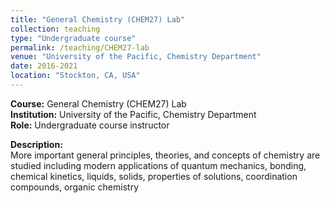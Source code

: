 ```yaml
---
title: "General Chemistry (CHEM27) Lab"
collection: teaching
type: "Undergraduate course"
permalink: /teaching/CHEM27-lab
venue: "University of the Pacific, Chemistry Department"
date: 2016-2021
location: "Stockton, CA, USA"
---
```


**Course:** General Chemistry (CHEM27) Lab  
**Institution:** University of the Pacific, Chemistry Department  
**Role:** Undergraduate course instructor

**Description:**  
More important general principles, theories, and concepts of chemistry are studied including modern applications of quantum mechanics, bonding, chemical kinetics, liquids, solids, properties of solutions, coordination compounds, organic chemistry